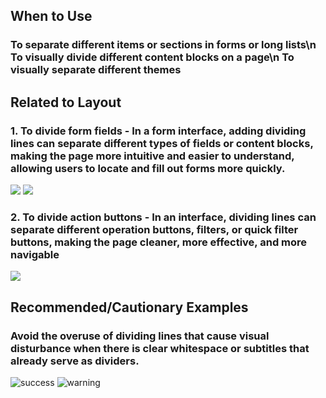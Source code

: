 ## When to Use

### To separate different items or sections in forms or long lists\n To visually divide different content blocks on a page\n To visually separate different themes

## Related to Layout

### 1. To divide form fields - In a form interface, adding dividing lines can separate different types of fields or content blocks, making the page more intuitive and easier to understand, allowing users to locate and fill out forms more quickly.

![](001)
![](002)

### 2. To divide action buttons - In an interface, dividing lines can separate different operation buttons, filters, or quick filter buttons, making the page cleaner, more effective, and more navigable

![](003)

## Recommended/Cautionary Examples

### Avoid the overuse of dividing lines that cause visual disturbance when there is clear whitespace or subtitles that already serve as dividers.

![success](004)
![warning](005)
